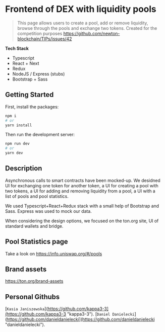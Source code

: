 # Frontend of DEX with liquidity pools


> This page allows users to create a pool, add or remove liquidity, browse through the pools and exchange two tokens. Created for the competition purposes https://github.com/newton-blockchain/TIPs/issues/42


**Tech Stack**

- Typescript
- React + Next
- Redux
- NodeJS / Express (stubs)
- Bootstrap + Sass

## Getting Started

First, install the packages:
```bash
npm i
# or
yarn install
```

Then run the development server:

```bash
npm run dev
# or
yarn dev
```

## Description

Asynchronous calls to smart contracts have been mocked-up.
We desidned UI for exchanging one token for another token, a UI for creating a pool with two tokens, a UI for adding and removing liquidity from a pool, a UI with a list of pools and pool statistics.

We used Typescript+React+Redux stack with a small help of Bootstrap and Sass. Express was used to mock our data.

When considering the design options, we focused on the ton.org site, UI of standard wallets and bridge.

## Pool Statistics page

Take a look on https://info.uniswap.org/#/pools

## Brand assets

https://ton.org/brand-assets

## Personal Githubs

[`Kasia Janiszewska`](https://github.com/kappa3-3](https://github.com/kappa3-3 "kappa3-3").
[`Daniel Danielecki`](https://github.com/danieldanielecki](https://github.com/danieldanielecki "danieldanielecki").
